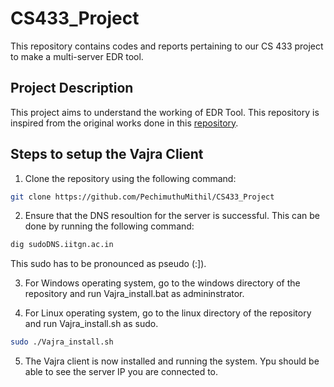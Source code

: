 # CS433_Project
This repository contains codes and reports pertaining to our CS 433 project to make a multi-server EDR tool.

## Project Description

This project aims to understand the working of EDR Tool. This repository is inspired from the original works done in this [repository](https://github.com/VajraSecurity/vajra-client).

## Steps to setup the Vajra Client

1. Clone the repository using the following command:

```bash
git clone https://github.com/PechimuthuMithil/CS433_Project
```
2. Ensure that the DNS resoultion for the server is successful. This can be done by running the following command:

```bash
dig sudoDNS.iitgn.ac.in
```
This sudo has to be pronounced as pseudo (:]).

3. For Windows operating system, go to the windows directory of the repository and run Vajra_install.bat as admininstrator.

4. For Linux operating system, go to the linux directory of the repository and run Vajra_install.sh as sudo.
```bash
sudo ./Vajra_install.sh
```
5. The Vajra client is now installed and running the system. Ypu should be able to see the server IP you are connected to.